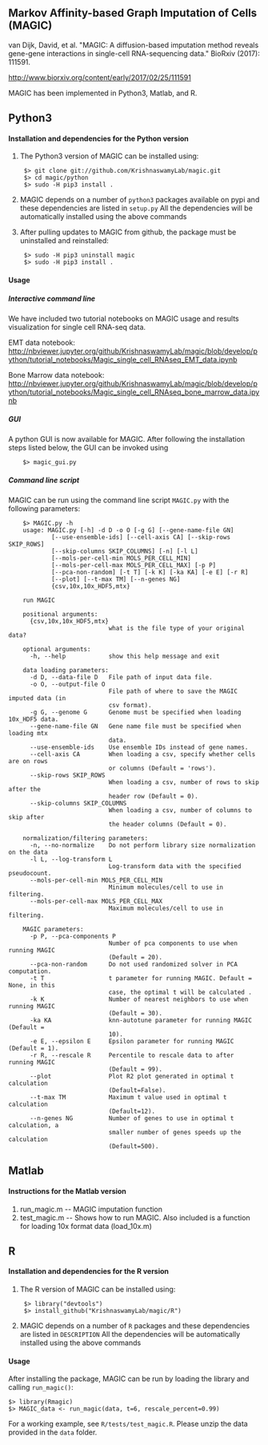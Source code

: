 Markov Affinity-based Graph Imputation of Cells (MAGIC)
-------------------------------------------------------
van Dijk, David, et al. "MAGIC: A diffusion-based imputation method reveals gene-gene interactions in single-cell RNA-sequencing data." BioRxiv (2017): 111591.

http://www.biorxiv.org/content/early/2017/02/25/111591

MAGIC has been implemented in Python3, Matlab, and R.

## Python3

#### Installation and dependencies for the Python version
1. The Python3 version of MAGIC can be installed using:

        $> git clone git://github.com/KrishnaswamyLab/magic.git
        $> cd magic/python
        $> sudo -H pip3 install .

2. MAGIC depends on a number of `python3` packages available on pypi and these dependencies are listed in `setup.py`
All the dependencies will be automatically installed using the above commands

3. After pulling updates to MAGIC from github, the package must be uninstalled and reinstalled:
		
		$> sudo -H pip3 uninstall magic
		$> sudo -H pip3 install .
		
#### Usage

##### Interactive command line
We have included two tutorial notebooks on MAGIC usage and results visualization for single cell RNA-seq data.

EMT data notebook: http://nbviewer.jupyter.org/github/KrishnaswamyLab/magic/blob/develop/python/tutorial_notebooks/Magic_single_cell_RNAseq_EMT_data.ipynb

Bone Marrow data notebook: http://nbviewer.jupyter.org/github/KrishnaswamyLab/magic/blob/develop/python/tutorial_notebooks/Magic_single_cell_RNAseq_bone_marrow_data.ipynb

##### GUI
A python GUI is now available for MAGIC. After following the installation steps listed below, the GUI can be invoked using

        $> magic_gui.py

##### Command line script
MAGIC can be run using the command line script `MAGIC.py` with the following parameters:

		$> MAGIC.py -h
		usage: MAGIC.py [-h] -d D -o O [-g G] [--gene-name-file GN]
                [--use-ensemble-ids] [--cell-axis CA] [--skip-rows SKIP_ROWS]
                [--skip-columns SKIP_COLUMNS] [-n] [-l L]
                [--mols-per-cell-min MOLS_PER_CELL_MIN]
                [--mols-per-cell-max MOLS_PER_CELL_MAX] [-p P]
                [--pca-non-random] [-t T] [-k K] [-ka KA] [-e E] [-r R]
                [--plot] [--t-max TM] [--n-genes NG]
                {csv,10x,10x_HDF5,mtx}

		run MAGIC

		positional arguments:
		  {csv,10x,10x_HDF5,mtx}
		                        what is the file type of your original data?

		optional arguments:
		  -h, --help            show this help message and exit

		data loading parameters:
		  -d D, --data-file D   File path of input data file.
		  -o O, --output-file O
		                        File path of where to save the MAGIC imputed data (in
		                        csv format).
		  -g G, --genome G      Genome must be specified when loading 10x_HDF5 data.
		  --gene-name-file GN   Gene name file must be specified when loading mtx
		                        data.
		  --use-ensemble-ids    Use ensemble IDs instead of gene names.
		  --cell-axis CA        When loading a csv, specify whether cells are on rows
		                        or columns (Default = 'rows').
		  --skip-rows SKIP_ROWS
		                        When loading a csv, number of rows to skip after the
		                        header row (Default = 0).
		  --skip-columns SKIP_COLUMNS
		                        When loading a csv, number of columns to skip after
		                        the header columns (Default = 0).

		normalization/filtering parameters:
		  -n, --no-normalize    Do not perform library size normalization on the data
		  -l L, --log-transform L
		                        Log-transform data with the specified pseudocount.
		  --mols-per-cell-min MOLS_PER_CELL_MIN
		                        Minimum molecules/cell to use in filtering.
		  --mols-per-cell-max MOLS_PER_CELL_MAX
		                        Maximum molecules/cell to use in filtering.

		MAGIC parameters:
		  -p P, --pca-components P
		                        Number of pca components to use when running MAGIC
		                        (Default = 20).
		  --pca-non-random      Do not used randomized solver in PCA computation.
		  -t T                  t parameter for running MAGIC. Default = None, in this
		                        case, the optimal t will be calculated .
		  -k K                  Number of nearest neighbors to use when running MAGIC
		                        (Default = 30).
		  -ka KA                knn-autotune parameter for running MAGIC (Default =
		                        10).
		  -e E, --epsilon E     Epsilon parameter for running MAGIC (Default = 1).
		  -r R, --rescale R     Percentile to rescale data to after running MAGIC
		                        (Default = 99).
		  --plot                Plot R2 plot generated in optimal t calculation
		                        (Default=False).
		  --t-max TM            Maximum t value used in optimal t calculation
		                        (Default=12).
		  --n-genes NG          Number of genes to use in optimal t calculation, a
		                        smaller number of genes speeds up the calculation
		                        (Default=500).
                        
## Matlab

#### Instructions for the Matlab version
1. run_magic.m -- MAGIC imputation function
2. test_magic.m -- Shows how to run MAGIC. Also included is a function for loading 10x format data (load_10x.m)

## R

#### Installation and dependencies for the R version
1. The R version of MAGIC can be installed using:

        $> library("devtools")
        $> install_github("KrishnaswamyLab/magic/R")

2. MAGIC depends on a number of `R` packages and these dependencies are listed in `DESCRIPTION`
All the dependencies will be automatically installed using the above commands

#### Usage

After installing the package, MAGIC can be run by loading the library and calling `run_magic()`:
	
	$> library(Rmagic)
	$> MAGIC_data <- run_magic(data, t=6, rescale_percent=0.99)
For a working example, see `R/tests/test_magic.R`. Please unzip the data provided in the `data` folder.

